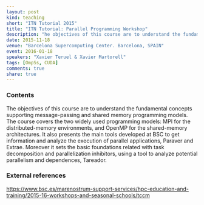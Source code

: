 ```yaml
---
layout: post
kind: teaching
short: "ITN Tutorial 2015"
title: "ITN Tutorial: Parallel Programming Workshop"
description: "he objectives of this course are to understand the fundamental concepts supporting message-passing and shared memory programming models."
date: 2015-11-18
venue: "Barcelona Supercomputing Center. Barcelona, SPAIN"
event: 2016-01-18
speakers: "Xavier Teruel & Xavier Martorell"
tags: [OmpSs, CUDA]
comments: true
share: true
---
```


### Contents

The objectives of this course are to understand the fundamental concepts
supporting message-passing and shared memory programming models. The course
covers the two widely used programming models: MPI for the distributed-memory
environments, and OpenMP for the shared-memory architectures. It also presents
the main tools developed at BSC to get information and analyze the execution of
parallel applications, Paraver and Extrae. Moreover it sets the basic
foundations related with task decomposition and parallelization inhibitors,
using a tool to analyze potential parallelism and dependences, Tareador.

### External references

<https://www.bsc.es/marenostrum-support-services/hpc-education-and-training/2015-16-workshops-and-seasonal-schools/tccm>

